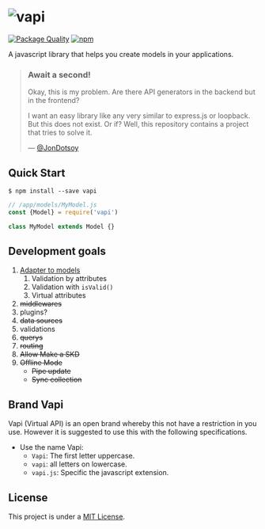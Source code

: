 # ![vapi](https://goo.gl/hhHdbU)
[![Package Quality](http://npm.packagequality.com/shield/vapi.svg)](http://packagequality.com/#?package=vapi)
[![npm](https://img.shields.io/npm/v/vapi.svg)](https://github.com/JonDotsoy/vapi)

A javascript library that helps you create models in your applications.

> ### Await a second!
> Okay, this is my problem. Are there API generators in the backend but in the frontend?
>
> I want an easy library like any very similar to express.js or loopback. But this does not exist. Or if? Well, this repository contains a project that tries to solve it.
>
> — [@JonDotsoy][]

## Quick Start

    $ npm install --save vapi

```javascript
// /app/models/MyModel.js
const {Model} = require('vapi')

class MyModel extends Model {}
```

## Development goals

1. [Adapter to models](docs/models.md)
    1. Validation by attributes
    2. Validation with `isValid()`
    2. Virtual attributes
2. ~~middlewares~~
3. plugins?
4. ~~data sources~~
5. validations
6. ~~querys~~
7. ~~routing~~
8. ~~Allow Make a SKD~~
9. ~~Offline Mode~~
    - ~~Pipe update~~
    - ~~Sync collection~~

## Brand Vapi
Vapi (Virtual API) is an open brand whereby this not have a restriction in you use. However it is suggested to use this with the following specifications.

* Use the name Vapi:
    * `Vapi`: The first letter uppercase.
    * `vapi`: all letters on lowercase.
    * `vapi.js`: Specific the javascript extension.


## License
This project is under a [MIT License](./LICENSE).

[@JonDotsoy]: https://github.com/JonDotsoy

